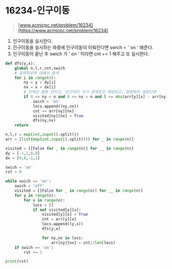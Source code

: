 # 16234-인구이동

> [www.acmicpc.net/problem/16234](https://www.acmicpc.net/problem/16234)

1. 인구이동을 실시한다.
2. 인구이동을 실시하는 와중에 인구이동이 이뤄진다면 swich = ' on ' 해준다.
3. 인구이동이 끝난 후 swich 가 ' on ' 이라면 cnt += 1 해주고 또 실시한다.

```python
def dfs(y,x):
    global n,l,r,cnt,swich
    # 상하좌우에 대해서 탐색
    for i in range(4):
        ny = y + dy[i]
        nx = x + dx[i]
        # 인덱싱 범위 안이고, 인구차이 수가 문제조건 해당이고, 방문하지 않았다면
        if 0 <= ny < n and 0 <= nx < n and l <= abs(arr[y][x] - arr[ny][nx]) <= r and not visited[ny][nx]:
            swich = 'on'
            locs.append((ny,nx))
            cnt += arr[ny][nx]
            visited[ny][nx] = True
            dfs(ny,nx)
    return

n,l,r = map(int,input().split())
arr = [list(map(int,input().split())) for _ in range(n)]

visited = [[False for _ in range(n)] for __ in range(n)]
dy = [-1,1,0,0]
dx = [0,0,-1,1]

swich = 'on'
rst = 0

while swich == 'on':
    swich = 'off'
    visited = [[False for _ in range(n)] for __ in range(n)]
    for y in range(n):
        for x in range(n):
            locs = []
            if not visited[y][x]:
                visited[y][x] = True
                cnt = arr[y][x]
                locs.append((y,x))
                dfs(y,x)

                for ny,nx in locs:
                    arr[ny][nx] = cnt//len(locs)
    if swich == 'on':
        rst += 1

print(rst)
```

